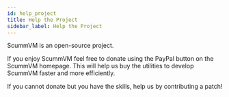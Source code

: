 ```yaml
---
id: help_project
title: Help the Project
sidebar_label: Help the Project
---
```


ScummVM is an open-source project. 

If you enjoy ScummVM feel free to donate using the PayPal button on the ScummVM homepage. This will help us buy the utilities to develop ScummVM faster and more efficiently. 

If you cannot donate but you have the skills, help us by contributing a patch!

